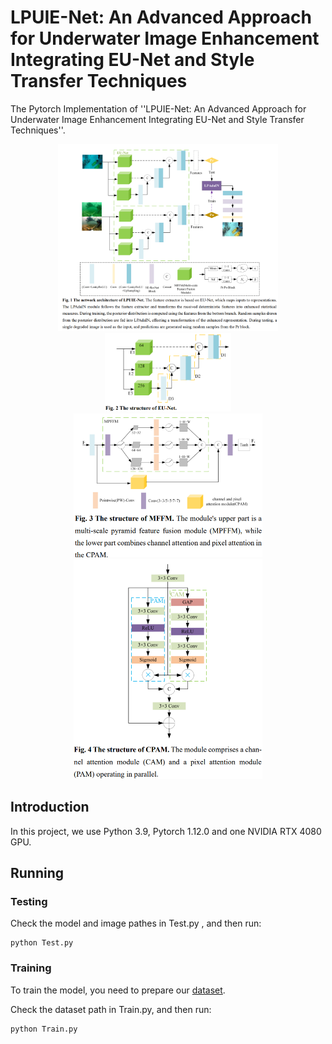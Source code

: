 # LPUIE-Net: An Advanced Approach for Underwater Image Enhancement Integrating EU-Net and Style Transfer Techniques
The Pytorch Implementation of ''LPUIE-Net: An Advanced Approach for Underwater Image Enhancement Integrating EU-Net and Style Transfer Techniques''. 

<div align=center><img src="img/Net.png" height = "70%" width = "70%"/></div>

<div align=center><img src="img/EU-Net.png" height = "40%" width = "40%"/></div>

<div align=center><img src="img/MFFM.png" height = "60%" width = "60%"/></div>

<div align=center><img src="img/CPAM.png" height = "60%" width = "60%"/></div>

## Introduction

In this project, we use Python 3.9, Pytorch 1.12.0 and one NVIDIA RTX 4080 GPU. 

## Running

### Testing

Check the model and image pathes in Test.py , and then run:

```
python Test.py
```
### Training

To train the model, you need to prepare our [dataset](https://drive.google.com/file/d/1YXdyNT9ac6CCpQTNKP7SnKtlRyugauvh/view?usp=sharing).

Check the dataset path in Train.py, and then run:
```
python Train.py
```



